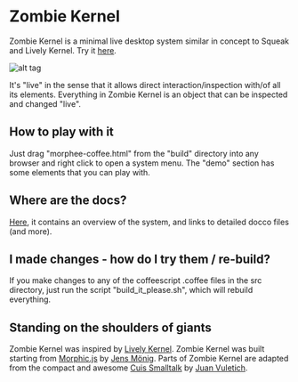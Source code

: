 Zombie Kernel
============

Zombie Kernel is a minimal live desktop system similar in concept to Squeak and Lively Kernel. Try it 
[here](http://davidedc.github.io/Zombie-Kernel/build/).

![alt tag](https://raw.github.com/davidedc/Zombie-Kernel/master/docs/other/imgs/ZombieKernelScreenshot5thSept2013.png)

It's "live" in the sense that it allows direct interaction/inspection with/of all its elements. Everything in Zombie Kernel is an object that can be inspected and changed "live".

How to play with it
-------------------
Just drag "morphee-coffee.html" from the "build" directory into any browser and right click to open a system menu. The "demo" section has some elements that you can play with.

Where are the docs?
-------------------
[Here](http://davidedc.github.io/Zombie-Kernel/docs/index.html), it contains an overview of the system, and links to detailed docco files (and more).

I made changes - how do I try them / re-build?
---------------------------------------------
If you make changes to any of the coffeescript .coffee files in the src directory, just run the script "build_it_please.sh", which will rebuild everything.

Standing on the shoulders of giants
-----------------------------------
Zombie Kernel was inspired by [Lively Kernel](http://www.lively-kernel.org/).
Zombie Kernel was built starting from [Morphic.js](https://github.com/jmoenig/morphic.js) by [Jens Mönig](https://twitter.com/moenig).
Parts of Zombie Kernel are adapted from the compact and awesome [Cuis Smalltalk](http://www.jvuletich.org/Cuis/Index.html) by [Juan Vuletich](http://www.jvuletich.org/).
